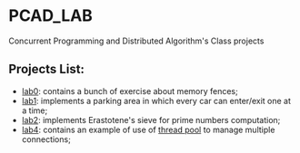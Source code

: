 # PCAD_LAB
Concurrent Programming and Distributed Algorithm's Class projects

## Projects List:
   - [lab0](lab0): contains a bunch of exercise about memory fences;
   - [lab1](lab1/src): implements a parking area in which every car can enter/exit one at a time;
   - [lab2](lab2/src/erastoteneA): implements Erastotene's sieve for prime numbers computation;
   - [lab4](lab4/): contains an example of use of [thread pool](https://en.wikipedia.org/wiki/Thread_pool) to manage multiple connections;
